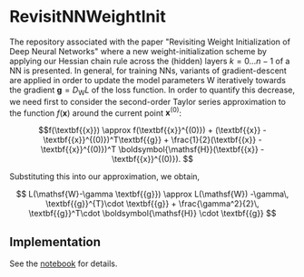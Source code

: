 # RevisitNNWeightInit


The repository associated with the paper "Revisiting Weight Initialization of Deep Neural Networks" where a new weight-initialization scheme by applying our Hessian chain rule across the (hidden) layers $k=0\ldots n-1$ of a NN is presented. 
In general, for training NNs, variants of gradient-descent are applied in order to update the model parameters $\mathsf{W}$ iteratively towards the gradient $\textbf{{g}} = D_{\mathsf{W}} L$ of the loss function. In order to quantify this decrease, we need first to consider the second-order Taylor series approximation to the function $f(\textbf{{x}})$ around the current point $\textbf{{x}}^{(0)}$:

$$f(\textbf{{x}}) \approx f(\textbf{{x}}^{(0)}) + (\textbf{{x}} - \textbf{{x}}^{(0)})^T\textbf{{g}} + \frac{1}{2}(\textbf{{x}} - \textbf{{x}}^{(0)})^T \boldsymbol{\mathsf{H}}(\textbf{{x}} - \textbf{{x}}^{(0)}). $$

Substituting this into our approximation, we obtain, 

$$ L(\mathsf{W}-\gamma \textbf{{g}}) \approx L(\mathsf{W}) -\gamma\,  \textbf{{g}}^{T}\cdot   \textbf{{g}} + \frac{\gamma^2}{2}\, \textbf{{g}}^T\cdot \boldsymbol{\mathsf{H}} \cdot  \textbf{{g}} $$


## Implementation

See the [notebook](./Hessian_optimizer.ipynb) for details.
